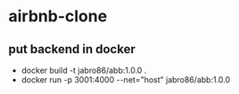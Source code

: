 # airbnb-clone

## put backend in docker
* docker build -t jabro86/abb:1.0.0 .
* docker run -p 3001:4000 --net="host" jabro86/abb:1.0.0